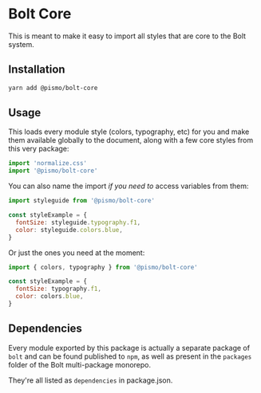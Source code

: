 # Bolt Core
This is meant to make it easy to import all styles that are core to the Bolt system.

## Installation

```sh
yarn add @pismo/bolt-core
```

## Usage

This loads every module style (colors, typography, etc) for you and make them available globally to the document, along with a few core styles from this very package:

```js
import 'normalize.css'
import '@pismo/bolt-core'
```

You can also name the import _if you need to_ access variables from them:

```js
import styleguide from '@pismo/bolt-core'

const styleExample = {
  fontSize: styleguide.typography.f1,
  color: styleguide.colors.blue,
}
```

Or just the ones you need at the moment:

```js
import { colors, typography } from '@pismo/bolt-core'

const styleExample = {
  fontSize: typography.f1,
  color: colors.blue,
}
```

## Dependencies

Every module exported by this package is actually a separate package of `bolt` and can be found published to `npm`, as well as present in the `packages` folder of the Bolt multi-package monorepo.

They're all listed as `dependencies` in package.json.
